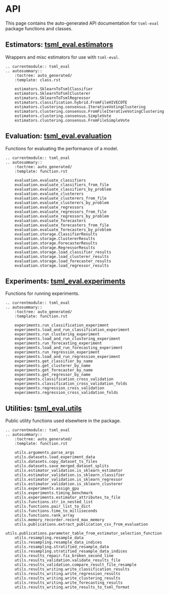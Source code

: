 # API

This page contains the auto-generated API documentation for `tsml-eval` package
functions and classes.

## Estimators: [tsml_eval.estimators](https://github.com/time-series-machine-learning/tsml-eval/tree/main/tsml_eval/estimators)

Wrappers and misc estimators for use with `tsml-eval`.

```{eval-rst}
.. currentmodule:: tsml_eval
.. autosummary::
    :toctree: auto_generated/
    :template: class.rst

    estimators.SklearnToTsmlClassifier
    estimators.SklearnToTsmlClusterer
    estimators.SklearnToTsmlRegressor
    estimators.classification.hybrid.FromFileHIVECOTE
    estimators.clustering.consensus.IterativeVotingClustering
    estimators.clustering.consensus.FromFileIterativeVotingClustering
    estimators.clustering.consensus.SimpleVote
    estimators.clustering.consensus.FromFileSimpleVote
```

## Evaluation: [tsml_eval.evaluation](https://github.com/time-series-machine-learning/tsml-eval/tree/main/tsml_eval/evaluation)

Functions for evaluating the performance of a model.

```{eval-rst}
.. currentmodule:: tsml_eval
.. autosummary::
    :toctree: auto_generated/
    :template: function.rst

    evaluation.evaluate_classifiers
    evaluation.evaluate_classifiers_from_file
    evaluation.evaluate_classifiers_by_problem
    evaluation.evaluate_clusterers
    evaluation.evaluate_clusterers_from_file
    evaluation.evaluate_clusterers_by_problem
    evaluation.evaluate_regressors
    evaluation.evaluate_regressors_from_file
    evaluation.evaluate_regressors_by_problem
    evaluation.evaluate_forecasters
    evaluation.evaluate_forecasters_from_file
    evaluation.evaluate_forecasters_by_problem
    evaluation.storage.ClassifierResults
    evaluation.storage.ClustererResults
    evaluation.storage.ForecasterResults
    evaluation.storage.RegressorResults
    evaluation.storage.load_classifier_results
    evaluation.storage.load_clusterer_results
    evaluation.storage.load_forecaster_results
    evaluation.storage.load_regressor_results
```

## Experiments: [tsml_eval.experiments](https://github.com/time-series-machine-learning/tsml-eval/tree/main/tsml_eval/experiments)

Functions for running experiments.

```{eval-rst}
.. currentmodule:: tsml_eval
.. autosummary::
    :toctree: auto_generated/
    :template: function.rst

    experiments.run_classification_experiment
    experiments.load_and_run_classification_experiment
    experiments.run_clustering_experiment
    experiments.load_and_run_clustering_experiment
    experiments.run_forecasting_experiment
    experiments.load_and_run_forecasting_experiment
    experiments.run_regression_experiment
    experiments.load_and_run_regression_experiment
    experiments.get_classifier_by_name
    experiments.get_clusterer_by_name
    experiments.get_forecaster_by_name
    experiments.get_regressor_by_name
    experiments.classification_cross_validation
    experiments.classification_cross_validation_folds
    experiments.regression_cross_validation
    experiments.regression_cross_validation_folds
```

## Utilities: [tsml_eval.utils](https://github.com/time-series-machine-learning/tsml-eval/tree/main/tsml_eval/utils)

Public utility functions used elsewhere in the package.

```{eval-rst}
.. currentmodule:: tsml_eval
.. autosummary::
    :toctree: auto_generated/
    :template: function.rst

    utils.arguments.parse_args
    utils.datasets.load_experiment_data
    utils.datasets.copy_dataset_ts_files
    utils.datasets.save_merged_dataset_splits
    utils.estimator_validation.is_sklearn_estimator
    utils.estimator_validation.is_sklearn_classifier
    utils.estimator_validation.is_sklearn_regressor
    utils.estimator_validation.is_sklearn_clusterer
    utils.experiments.assign_gpu
    utils.experiments.timing_benchmark
    utils.experiments.estimator_attributes_to_file
    utils.functions.str_in_nested_list
    utils.functions.pair_list_to_dict
    utils.functions.time_to_milliseconds
    utils.functions.rank_array
    utils.memory_recorder.record_max_memory
    utils.publications.extract_publication_csv_from_evaluation
    utils.publications.parameter_table_from_estimator_selection_function
    utils.resampling.resample_data
    utils.resampling.resample_data_indices
    utils.resampling.stratified_resample_data
    utils.resampling.stratified_resample_data_indices
    utils.results_repair.fix_broken_second_line
    utils.results_validation.validate_results_file
    utils.results_validation.compare_result_file_resample
    utils.results_writing.write_classification_results
    utils.results_writing.write_regression_results
    utils.results_writing.write_clustering_results
    utils.results_writing.write_forecasting_results
    utils.results_writing.write_results_to_tsml_format
```
